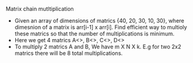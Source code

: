 Matrix chain mutltiplication
- Given an array of dimensions of matrics {40, 20, 30, 10, 30}, where dimesnion of a matrix is arr[i-1] x arr[i]. Find efficient way to multioly these matrics so that the number of multiplications is minimum.
- Here we get 4 matrics A<>, B<>, C<>, D<>
- To multiply 2 matrics A<mxn> and B<nxk>, We have m X N X k. E.g for two 2x2 matrics there will be 8 total multiplications.
